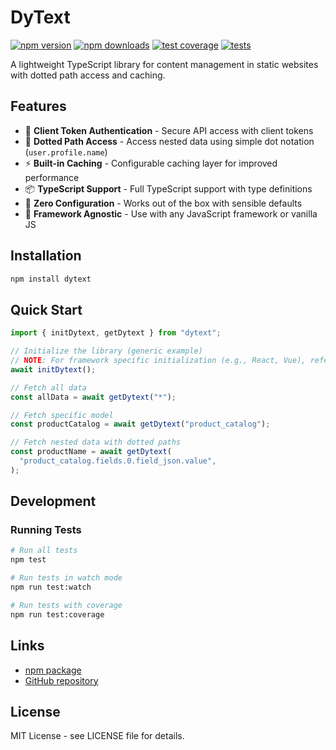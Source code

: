# DyText

[![npm version](https://badge.fury.io/js/dytext.svg)](https://badge.fury.io/js/dytext)
[![npm downloads](https://img.shields.io/npm/dm/dytext.svg)](https://www.npmjs.com/package/dytext)
[![test coverage](https://img.shields.io/badge/coverage-100%25-brightgreen.svg)](https://github.com/scalix-lab/dytext)
[![tests](https://img.shields.io/badge/tests-19%2F19%20passing-brightgreen.svg)](https://github.com/scalix-lab/dytext)

A lightweight TypeScript library for content management in static websites with dotted path access and caching.

## Features

- 🔑 **Client Token Authentication** - Secure API access with client tokens
- 🎯 **Dotted Path Access** - Access nested data using simple dot notation (`user.profile.name`)
- ⚡ **Built-in Caching** - Configurable caching layer for improved performance
- 📦 **TypeScript Support** - Full TypeScript support with type definitions
- 🚀 **Zero Configuration** - Works out of the box with sensible defaults
- 🔧 **Framework Agnostic** - Use with any JavaScript framework or vanilla JS

## Installation

```bash
npm install dytext
```

## Quick Start

```typescript
import { initDytext, getDytext } from "dytext";

// Initialize the library (generic example)
// NOTE: For framework specific initialization (e.g., React, Vue), refer to the documentation.
await initDytext();

// Fetch all data
const allData = await getDytext("*");

// Fetch specific model
const productCatalog = await getDytext("product_catalog");

// Fetch nested data with dotted paths
const productName = await getDytext(
  "product_catalog.fields.0.field_json.value",
);
```

## Development

### Running Tests

```bash
# Run all tests
npm test

# Run tests in watch mode
npm run test:watch

# Run tests with coverage
npm run test:coverage
```

## Links

- [npm package](https://www.npmjs.com/package/dytext)
- [GitHub repository](https://github.com/scalix-lab/dytext)

## License

MIT License - see LICENSE file for details.
